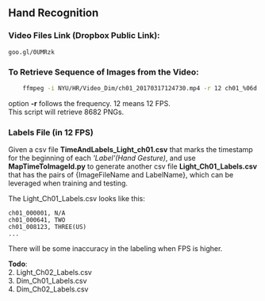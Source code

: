 ## Hand Recognition

### Video Files Link (Dropbox Public Link):
    goo.gl/0UMRzk

### To Retrieve Sequence of Images from the Video:
```sh
    ffmpeg -i NYU/HR/Video_Dim/ch01_20170317124730.mp4 -r 12 ch01_%06d.png  
```
option **-r** follows the frequency. 12 means 12 FPS.   
This script will retrieve 8682 PNGs.

### Labels File (in 12 FPS)
Given a csv file **TimeAndLabels_Light_ch01.csv** that marks the timestamp for the beginning of each *'Label'(Hand Gesture)*, and use **MapTimeToImageId.py** to generate another csv file **Light_Ch01_Labels.csv** that has the pairs of {ImageFileName and LabelName}, which can be leveraged when training and testing.

The Light_Ch01_Labels.csv looks like this:
```csv
ch01_000001, N/A
ch01_000641, TWO
ch01_008123, THREE(US)
...
```

There will be some inaccuracy in the labeling when FPS is higher.

**Todo**:  
2. Light_Ch02_Labels.csv  
3. Dim_Ch01_Labels.csv  
4. Dim_Ch02_Labels.csv


